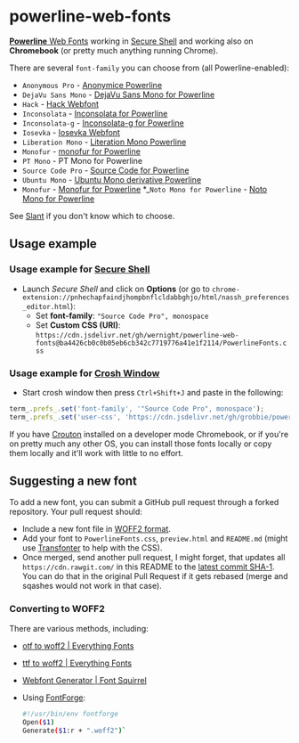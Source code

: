 # powerline-web-fonts

[**Powerline** Web Fonts](https://github.com/powerline/fonts) working in [Secure Shell](https://chrome.google.com/webstore/detail/secure-shell/pnhechapfaindjhompbnflcldabbghjo) and working also on **Chromebook** (or pretty much anything running Chrome).

There are several `font-family` you can choose from (all Powerline-enabled):

  * `Anonymous Pro` - [Anonymice
    Powerline](https://github.com/powerline/fonts/tree/master/AnonymousPro)
  * `DejaVu Sans Mono` -
    [DejaVu Sans Mono for Powerline](https://github.com/powerline/fonts/tree/master/DejaVuSansMono)
  * `Hack` - [Hack Webfont](https://github.com/chrissimpkins/Hack)
  * `Inconsolata` - [Inconsolata for
    Powerline](https://github.com/powerline/fonts/tree/master/Inconsolata)
  * `Inconsolata-g` - [Inconsolata-g for
    Powerline](https://github.com/powerline/fonts/tree/master/Inconsolata-g)
  * `Iosevka` - [Iosevka Webfont](https://github.com/be5invis/Iosevka)
  * `Liberation Mono` - [Literation Mono
    Powerline](https://github.com/powerline/fonts/tree/master/LiberationMono)
  * `Monofur` - [monofur for
    Powerline](https://github.com/powerline/fonts/tree/master/Monofur)
  * `PT Mono` - PT Mono for Powerline
  * `Source Code Pro` - [Source Code for Powerline](https://github.com/powerline/fonts/tree/master/SourceCodePro)
  * `Ubuntu Mono` - [Ubuntu Mono derivative
    Powerline](https://github.com/powerline/fonts/tree/master/UbuntuMono)
  * `Monofur` - [Monofur for Powerline](https://github.com/powerline/fonts/tree/master/Monofur)
  *_`Noto Mono for Powerline` - [Noto Mono for Powerline](https://github.com/powerline/fonts/tree/master/NotoMono)

See [Slant](http://www.slant.co/topics/67/~programming-fonts) if you don't know which to choose.

## Usage example

### Usage example for [Secure Shell](https://chrome.google.com/webstore/detail/secure-shell/pnhechapfaindjhompbnflcldabbghjo)

  - Launch *Secure Shell* and click on **Options**
    (or go to `chrome-extension://pnhechapfaindjhompbnflcldabbghjo/html/nassh_preferences_editor.html`):
      - Set **font-family**: `"Source Code Pro", monospace`
      - Set **Custom CSS (URI)**: `https://cdn.jsdelivr.net/gh/wernight/powerline-web-fonts@ba4426cb0c0b05eb6cb342c7719776a41e1f2114/PowerlineFonts.css`

### Usage example for [Crosh Window](https://chrome.google.com/webstore/detail/crosh-window/nhbmpbdladcchdhkemlojfjdknjadhmh)

  - Start crosh window then press `Ctrl+Shift+J` and paste in the following:

```js
term_.prefs_.set('font-family', '"Source Code Pro", monospace');
term_.prefs_.set('user-css', 'https://cdn.jsdelivr.net/gh/grobbie/powerline-web-fonts@ba4426cb0c0b05eb6cb342c7719776a41e1f2114/PowerlineFonts.css');
```

If you have [Crouton](https://github.com/dnschneid/crouton) installed on a developer mode Chromebook,
or if you're on pretty much any other OS, you can install those fonts locally or copy them locally
and it'll work with little to no effort.

## Suggesting a new font

To add a new font, you can submit a GitHub pull request through a forked repository. Your pull request should:

  - Include a new font file in [WOFF2 format](https://gist.github.com/sergejmueller/cf6b4f2133bcb3e2f64a).
  - Add your font to `PowerlineFonts.css`, `preview.html` and `README.md` (might use [Transfonter](http://transfonter.org/) to help with the CSS).
  - Once merged, send another pull request, I might forget, that updates all `https://cdn.rawgit.com/` in this README to the [latest commit SHA-1](https://github.com/wernight/powerline-web-fonts/commits/master). You can do that in the original Pull Request if it gets rebased (merge and sqashes would not work in that case).

### Converting to WOFF2

There are various methods, including:

  * [otf to woff2 | Everything Fonts](https://everythingfonts.com/otf-to-woff2)
  * [ttf to woff2 | Everything Fonts](https://everythingfonts.com/ttf-to-woff2)
  * [Webfont Generator | Font Squirrel](https://www.fontsquirrel.com/tools/webfont-generator)
  * Using [FontForge](https://fontforge.github.io/en-US/):

    ```bash
    #!/usr/bin/env fontforge
    Open($1)
    Generate($1:r + ".woff2")`
    ```
